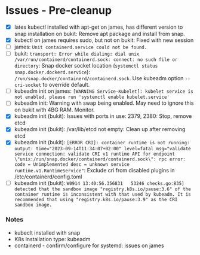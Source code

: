 # Issues - Pre-cleanup

- [X] lates kubectl installed with apt-get on james, has different version to snap installation on bukit: Remove apt package and install from snap.
- [X] kubectl on james requires sudo, but not on bukit: Fixed with new session
- [ ] james: ```Unit containerd.service could not be found.```
- [ ] bukit: ```transport: Error while dialing: dial unix /var/run/containerd/containerd.sock: connect: no such file or directory```: Snap docker socket location (```systemctl status snap.docker.dockerd.service```): ```/run/snap.docker/containerd/containerd.sock```. Use kubeadm option ```--cri-socket``` to override default.
- [ ] kubeadm init on james: ```[WARNING Service-Kubelet]: kubelet service is not enabled, please run 'systemctl enable kubelet.service'```
- [ ] kubeadm init: Warning with swap being enabled. May need to ignore this on bukit with 4BG RAM. Monitor.
- [X] kubeadm init (bukit): Issues with ports in use: 2379, 2380: Stop, remove etcd
- [X] kubeadm init (bukit): /var/lib/etcd not empty: Clean up after removing etcd
- [X] kubeadm init (bukit): ```[ERROR CRI]: container runtime is not running: output: time="2023-09-14T11:34:07+02:00" level=fatal msg="validate service connection: validate CRI v1 runtime API for endpoint \"unix:/run/snap.docker/containerd/containerd.sock\": rpc error: code = Unimplemented desc = unknown service runtime.v1.RuntimeService"```: Exclude cri from disabled plugins in /etc/containerd/config.toml
- [ ] kubeadm init (bukit): ```W0914 13:40:56.356831   53246 checks.go:835] detected that the sandbox image "registry.k8s.io/pause:3.6" of the container runtime is inconsistent with that used by kubeadm. It is recommended that using "registry.k8s.io/pause:3.9" as the CRI sandbox image.```

### Notes

- kubeclt installed with snap
- K8s installation type: kubeadm
- containerd - confirm/configure for systemd: issues on james
